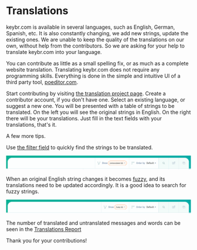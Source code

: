 # Translations

keybr.com is available in several languages, such as English, German, Spanish, etc.
It is also constantly changing, we add new strings, update the existing ones.
We are unable to keep the quality of the translations on our own, without help from the contributors. So we are asking for your help to translate keybr.com into your language.

You can contribute as little as a small spelling fix, or as much as a complete website translation. Translating keybr.com does not require any programming skills. Everything is done in the simple and intuitive UI of a third party tool, [poeditor.com](https://poeditor.com/).

Start contributing by visiting [the translation project page](https://poeditor.com/join/project/MI55lGihyN). Create a contributor account, if you don't have one. Select an existing language, or suggest a new one. You will be presented with a table of strings to be translated. On the left you will see the original strings in English. On the right there will be your translations. Just fill in the text fields with your translations, that's it.

A few more tips.

Use [the filter field](https://poeditor.com/kb/how-to-filter-strings-localization-project) to quickly find the strings to be translated.

<img src="assets/pic1.png">

When an original English string changes it becomes [fuzzy](https://poeditor.com/kb/fuzzy-translations), and its translations need to be updated accordingly. It is a good idea to search for fuzzy strings.

<img src="assets/pic2.png">

The number of translated and untranslated messages and words can be seen in the [Translations Report](./translations_report.md)

Thank you for your contributions!
